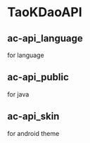 # TaoKDaoAPI
## ac-api_language

for language

## ac-api_public

for java

## ac-api_skin

for android theme

